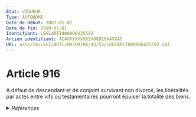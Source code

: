 ```yaml
---
État: VIGUEUR
Type: AUTONOME
Date de début: 2007-01-01
Date de fin: 2999-01-01
Identifiant: LEGIARTI000006435592
Ancien identifiant: ACAXXXXXXXX5X00916AAXXAC
URL: article/LEGI/ARTI/00/00/06/43/55/LEGIARTI000006435592.xml
---
```


<h1>Article 916</h1>

A défaut de descendant et de conjoint survivant non divorcé, les libéralités par
actes entre vifs ou testamentaires pourront épuiser la totalité des biens.


<details>
  <summary><em>Références</em></summary>

  <h2>Articles faisant référence à l'article</h2>
  
  <ul>
    <li>
      <a href="https://legal.tricoteuses.fr//redirection/LEGIARTI000006284843?vers=git&vers=legifrance">LOI n° 2006-728 du 23 juin 2006 portant réforme des successions et des libéralités - article 9 ENTIEREMENT_MODIF</a> MODIFICATION cible
    </li>
    <li>
      <a href="https://legal.tricoteuses.fr//redirection/LEGIARTI000006284863?vers=git&vers=legifrance">LOI n° 2006-728 du 23 juin 2006 portant réforme des successions et des libéralités - article 29 ENTIEREMENT_MODIF</a> MODIFICATION cible
    </li>
    <li>
      <a href="https://legal.tricoteuses.fr//redirection/LEGIARTI000006284845?vers=git&vers=legifrance">LOI n° 2006-728 du 23 juin 2006 portant réforme des successions et des libéralités - article 11 ENTIEREMENT_MODIF</a> MODIFICATION cible
    </li>
    <li>
      <a href="https://legal.tricoteuses.fr//redirection/LEGIARTI000006284846?vers=git&vers=legifrance">LOI n° 2006-728 du 23 juin 2006 portant réforme des successions et des libéralités - article 12 ENTIEREMENT_MODIF</a> MODIFICATION cible
    </li>
  </ul>
  
  <h2>Références faites par l'article</h2>
  
  <ul>
    <li>
      CODIFICATION source Loi 1803-05-03
    </li>
    <li>
      2006-06-23 MODIFICATION source <a href="https://legal.tricoteuses.fr//redirection/LEGIARTI000006284845?vers=git&vers=legifrance">LOI n° 2006-728 du 23 juin 2006 portant réforme des successions et des libéralités - article 11 ENTIEREMENT_MODIF</a>
    </li>
    <li>
      2006-06-23 MODIFICATION source <a href="https://legal.tricoteuses.fr//redirection/LEGIARTI000006284846?vers=git&vers=legifrance">LOI n° 2006-728 du 23 juin 2006 portant réforme des successions et des libéralités - article 12 ENTIEREMENT_MODIF</a>
    </li>
    <li>
      2006-06-23 MODIFICATION source <a href="https://legal.tricoteuses.fr//redirection/LEGIARTI000006284863?vers=git&vers=legifrance">LOI n° 2006-728 du 23 juin 2006 portant réforme des successions et des libéralités - article 29 ENTIEREMENT_MODIF</a>
    </li>
    <li>
      2006-06-23 MODIFICATION source <a href="https://legal.tricoteuses.fr//redirection/LEGIARTI000006284843?vers=git&vers=legifrance">LOI n° 2006-728 du 23 juin 2006 portant réforme des successions et des libéralités - article 9 ENTIEREMENT_MODIF</a>
    </li>
  </ul>
</details>
